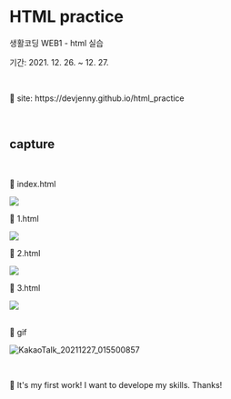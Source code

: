 # HTML practice
<p>생활코딩 WEB1 - html 실습</p>
<p>기간: 2021. 12. 26. ~ 12. 27.</p>
<br>
<p>💜 site: https://devjenny.github.io/html_practice </p>
<br>

## capture
<br>
<p>🌹 index.html</p>
<img src="https://img1.daumcdn.net/thumb/R1280x0/?scode=mtistory2&fname=https%3A%2F%2Fblog.kakaocdn.net%2Fdn%2FdkAlat%2Fbtro12GcZJX%2FR5V8IqtYXO9ZsWU3EdL1R1%2Fimg.png">
<br>
<p>🌹 1.html</p>
<img src="https://img1.daumcdn.net/thumb/R1280x0/?scode=mtistory2&fname=https%3A%2F%2Fblog.kakaocdn.net%2Fdn%2FC9qoZ%2FbtroSKNQkGj%2FVnBvYEI5mfSJsZK10arPLk%2Fimg.png">
<br>
<p>🌹 2.html</p>
<img src="https://img1.daumcdn.net/thumb/R1280x0/?scode=mtistory2&fname=https%3A%2F%2Fblog.kakaocdn.net%2Fdn%2Fb57jC1%2FbtroTUJc3M1%2Futriqaa0zhWYgOGBtrwsO1%2Fimg.png">
<br>
<p>🌹 3.html</p>
<img src="https://img1.daumcdn.net/thumb/R1280x0/?scode=mtistory2&fname=https%3A%2F%2Fblog.kakaocdn.net%2Fdn%2FLaHC6%2Fbtro30H8EgH%2FjlJ0tUok4CCZ7XYg29FYT1%2Fimg.png">
<br><br>
<p>🌹 gif</p>

![KakaoTalk_20211227_015500857](https://user-images.githubusercontent.com/90188412/147415030-8c9a57cf-feb1-4811-8e31-21046b7cd5a7.gif)

<br>
<p> 💎 It's my first work! I want to develope my skills. Thanks! </p>
